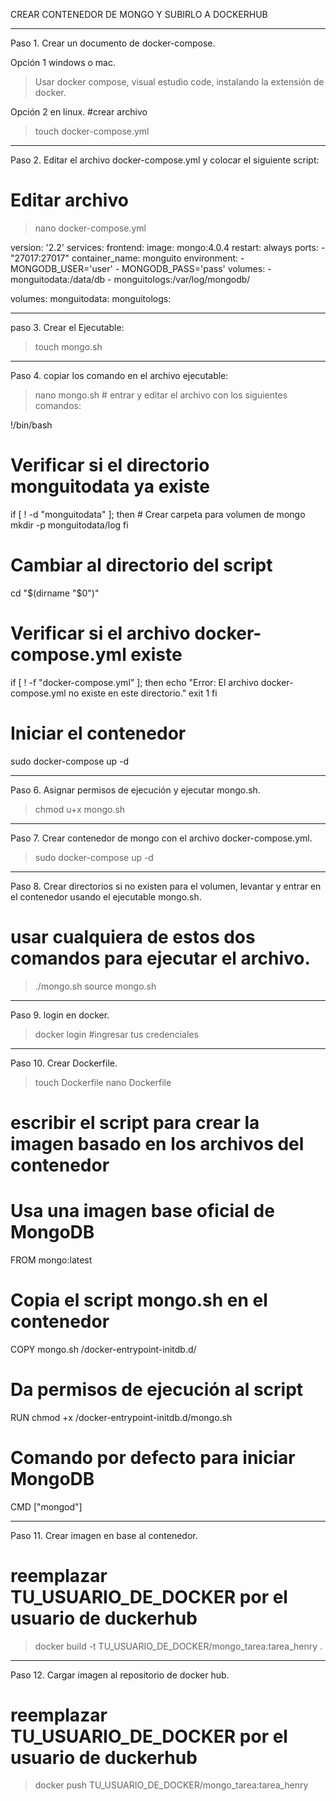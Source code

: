 CREAR CONTENEDOR DE MONGO Y SUBIRLO A DOCKERHUB
_____________________________________________
Paso 1. Crear un documento de docker-compose.

Opción 1 windows o mac.

> Usar docker compose, visual estudio code, instalando la extensión de docker.

Opción 2 en linux.
#crear archivo
> touch docker-compose.yml 
 
___________________________________________________________________________
Paso 2. Editar el archivo docker-compose.yml y colocar el siguiente script:

# Editar archivo

> nano docker-compose.yml 

version: '2.2'
services:
  frontend:
    image: mongo:4.0.4
    restart: always
    ports:
      - "27017:27017"
    container_name: monguito
    environment:
      - MONGODB_USER='user'
      - MONGODB_PASS='pass'
    volumes:
      - monguitodata:/data/db
      - monguitologs:/var/log/mongodb/

volumes:
  monguitodata:
  monguitologs:
    
____________________________
paso 3. Crear el Ejecutable:

> touch mongo.sh

____________________________________________________
Paso 4. copiar los comando en el archivo ejecutable:

> nano mongo.sh   	# entrar y editar el archivo con los siguientes comandos:

!/bin/bash

# Verificar si el directorio monguitodata ya existe
if [ ! -d "monguitodata" ]; then
    # Crear carpeta para volumen de mongo
    mkdir -p monguitodata/log
fi

# Cambiar al directorio del script
cd "$(dirname "$0")"

# Verificar si el archivo docker-compose.yml existe
if [ ! -f "docker-compose.yml" ]; then
    echo "Error: El archivo docker-compose.yml no existe en este directorio."
    exit 1
fi

# Iniciar el contenedor
sudo docker-compose up -d

_________________________________________________________
Paso 6. Asignar permisos de ejecución y ejecutar mongo.sh.

> chmod u+x mongo.sh
 
____________________________________________________________________
Paso 7. Crear contenedor de mongo con el archivo docker-compose.yml. 

> sudo docker-compose up -d

__________________________________________________________________________________________________________________________
Paso 8. Crear directorios si no existen para el volumen, levantar y entrar en el contenedor usando el ejecutable mongo.sh.

# usar cualquiera de estos dos comandos para ejecutar el archivo.

> ./mongo.sh
> source mongo.sh

________________________
Paso 9. login en docker.

> docker login  #ingresar tus credenciales

__________________________
Paso 10. Crear Dockerfile.

> touch Dockerfile
> nano Dockerfile

# escribir el script para crear la imagen basado en los archivos del contenedor

# Usa una imagen base oficial de MongoDB
FROM mongo:latest

# Copia el script mongo.sh en el contenedor
COPY mongo.sh /docker-entrypoint-initdb.d/

# Da permisos de ejecución al script
RUN chmod +x /docker-entrypoint-initdb.d/mongo.sh

# Comando por defecto para iniciar MongoDB
CMD ["mongod"]

____________________________________________
Paso 11. Crear imagen en base al contenedor.

# reemplazar TU_USUARIO_DE_DOCKER por el usuario de duckerhub

>docker build -t TU_USUARIO_DE_DOCKER/mongo_tarea:tarea_henry . 

____________________________________________________
Paso 12. Cargar imagen al repositorio de docker hub.

# reemplazar TU_USUARIO_DE_DOCKER por el usuario de duckerhub

>docker push TU_USUARIO_DE_DOCKER/mongo_tarea:tarea_henry
